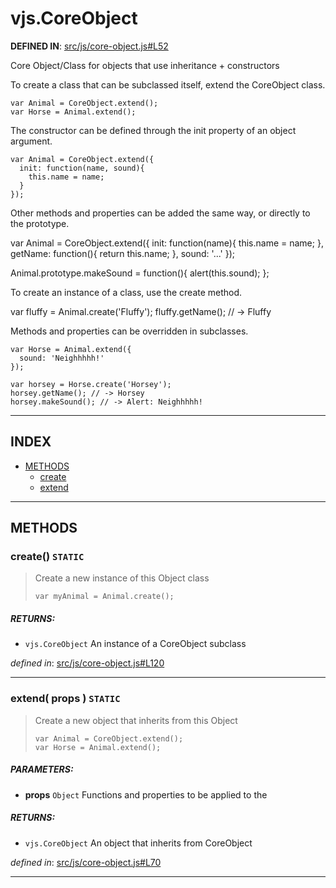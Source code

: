 <!-- GENERATED FROM SOURCE -->

# vjs.CoreObject

__DEFINED IN__: [src/js/core-object.js#L52](https://github.com/videojs/video.js/blob/master/src/js/core-object.js#L52)  

Core Object/Class for objects that use inheritance + constructors

To create a class that can be subclassed itself, extend the CoreObject class.

    var Animal = CoreObject.extend();
    var Horse = Animal.extend();

The constructor can be defined through the init property of an object argument.

    var Animal = CoreObject.extend({
      init: function(name, sound){
        this.name = name;
      }
    });

Other methods and properties can be added the same way, or directly to the
prototype.

   var Animal = CoreObject.extend({
      init: function(name){
        this.name = name;
      },
      getName: function(){
        return this.name;
      },
      sound: '...'
   });

   Animal.prototype.makeSound = function(){
     alert(this.sound);
   };

To create an instance of a class, use the create method.

   var fluffy = Animal.create('Fluffy');
   fluffy.getName(); // -> Fluffy

Methods and properties can be overridden in subclasses.

    var Horse = Animal.extend({
      sound: 'Neighhhhh!'
    });

    var horsey = Horse.create('Horsey');
    horsey.getName(); // -> Horsey
    horsey.makeSound(); // -> Alert: Neighhhhh!

---

## INDEX

- [METHODS](#methods)
  - [create](#create-static)
  - [extend](#extend-props--static)

---

## METHODS

### create() `STATIC`
> Create a new instance of this Object class
> 
>     var myAnimal = Animal.create();

##### RETURNS: 
* `vjs.CoreObject` An instance of a CoreObject subclass

_defined in_: [src/js/core-object.js#L120](https://github.com/videojs/video.js/blob/master/src/js/core-object.js#L120)

---

### extend( props ) `STATIC`
> Create a new object that inherits from this Object
> 
>     var Animal = CoreObject.extend();
>     var Horse = Animal.extend();

##### PARAMETERS: 
* __props__ `Object` Functions and properties to be applied to the

##### RETURNS: 
* `vjs.CoreObject` An object that inherits from CoreObject

_defined in_: [src/js/core-object.js#L70](https://github.com/videojs/video.js/blob/master/src/js/core-object.js#L70)

---

